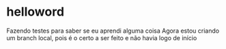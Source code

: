 # helloword
Fazendo testes para saber se eu aprendi alguma coisa
Agora estou criando um branch local, pois é o certo a ser feito e não havia logo de início
